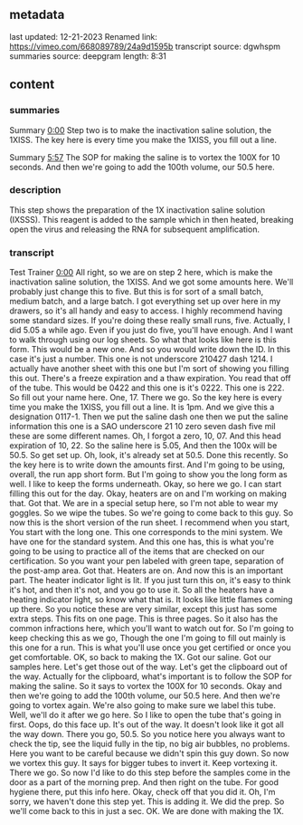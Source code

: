 ## metadata
last updated: 12-21-2023 Renamed
link: https://vimeo.com/668089789/24a9d1595b
transcript source: dgwhspm
summaries source: deepgram
length: 8:31

## content

### summaries

Summary  [0:00](https://vimeo.com/668089789/24a9d1595b?ts=0)
Step two is to make the inactivation saline solution, the 1XISS. The key here is every time you make the 1XISS, you fill out a line.

Summary  [5:57](https://vimeo.com/668089789/24a9d1595b?ts=357000)
The SOP for making the saline is to vortex the 100X for 10 seconds. And then we're going to add the 100th volume, our 50.5 here. 

### description

This step shows the preparation of the 1X inactivation saline solution (IXSSS). This reagent is added to the sample which in then heated, breaking open the virus and releasing the RNA for subsequent amplification.

### transcript

Test Trainer  [0:00](https://vimeo.com/668089789/24a9d1595b?ts=0)
All right, so we are on step 2 here, which is make the inactivation saline solution, the 1XISS. And we got some amounts here. We'll probably just change this to five. But this is for sort of a small batch, medium batch, and a large batch. I got everything set up over here in my drawers, so it's all handy and easy to access. I highly recommend having some standard sizes. If you're doing these really small runs, five. Actually, I did 5.05 a while ago. Even if you just do five, you'll have enough. And I want to walk through using our log sheets. So what that looks like here is this form. This would be a new one. And so you would write down the ID. In this case it's just a number. This one is not underscore 210427 dash 1214. I actually have another sheet with this one but I'm sort of showing you filling this out. There's a freeze expiration and a thaw expiration. You read that off of the tube. This would be 0422 and this one is it's 0222. This one is 222. So fill out your name here. One, 17. There we go. So the key here is every time you make the 1XISS, you fill out a line. It is 1pm. And we give this a designation 0117-1. Then we put the saline dash one then we put the saline information this one is a SAO underscore 21 10 zero seven dash five mil these are some different names. Oh, I forgot a zero, 10, 07. And this head expiration of 10, 22. So the saline here is 5.05, And then the 100x will be 50.5. So get set up. Oh, look, it's already set at 50.5. Done this recently. So the key here is to write down the amounts first. And I'm going to be using, overall, the run app short form. But I'm going to show you the long form as well. I like to keep the forms underneath. Okay, so here we go. I can start filling this out for the day. Okay, heaters are on and I'm working on making that. Got that. We are in a special setup here, so I'm not able to wear my goggles. So we wipe the tubes. So we're going to come back to this guy. So now this is the short version of the run sheet. I recommend when you start, You start with the long one. This one corresponds to the mini system. We have one for the standard system. And this one has, this is what you're going to be using to practice all of the items that are checked on our certification. So you want your pen labeled with green tape, separation of the post-amp area. Got that. Heaters are on. And now this is an important part. The heater indicator light is lit. If you just turn this on, it's easy to think it's hot, and then it's not, and you go to use it. So all the heaters have a heating indicator light, so know what that is. It looks like little flames coming up there. So you notice these are very similar, except this just has some extra steps. This fits on one page. This is three pages. So it also has the common infractions here, which you'll want to watch out for. So I'm going to keep checking this as we go, Though the one I'm going to fill out mainly is this one for a run. This is what you'll use once you get certified or once you get comfortable. OK, so back to making the 1X. Got our saline. Got our samples here. Let's get those out of the way. Let's get the clipboard out of the way. Actually for the clipboard, what's important is to follow the SOP for making the saline. So it says to vortex the 100X for 10 seconds. Okay and then we're going to add the 100th volume, our 50.5 here. And then we're going to vortex again. We're also going to make sure we label this tube. Well, we'll do it after we go here. So I like to open the tube that's going in first. Oops, do this face up. It's out of the way. It doesn't look like it got all the way down. There you go, 50.5. So you notice here you always want to check the tip, see the liquid fully in the tip, no big air bubbles, no problems. Here you want to be careful because we didn't spin this guy down. So now we vortex this guy. It says for bigger tubes to invert it. Keep vortexing it. There we go. So now I'd like to do this step before the samples come in the door as a part of the morning prep. And then right on the tube. For good hygiene there, put this info here. Okay, check off that you did it. Oh, I'm sorry, we haven't done this step yet. This is adding it. We did the prep. So we'll come back to this in just a sec. OK. We are done with making the 1X.

